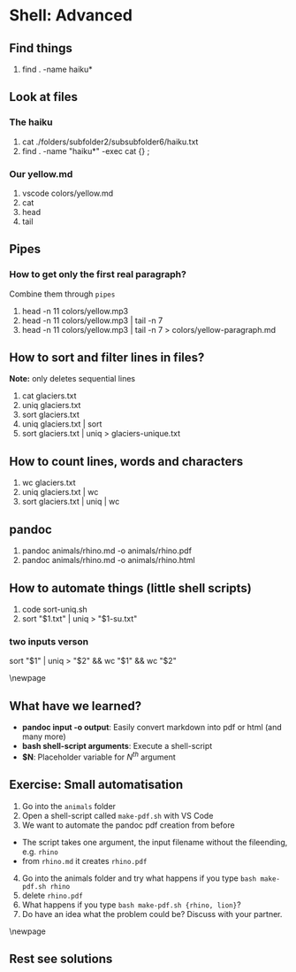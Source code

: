 # Shell: Advanced

## Find things

1. find . -name  haiku*

## Look at files

### The haiku

1. cat ./folders/subfolder2/subsubfolder6/haiku.txt
2. find . -name "haiku*" -exec cat {} \;

### Our yellow.md

1. vscode colors/yellow.md
2. cat
3. head
4. tail

## Pipes

### How to get only the first real paragraph?

Combine them through `pipes`

1. head -n 11 colors/yellow.mp3
2. head -n 11 colors/yellow.mp3 | tail -n 7
3. head -n 11 colors/yellow.mp3 | tail -n 7 > colors/yellow-paragraph.md

## How to sort and filter lines in files?

**Note:** only deletes sequential lines

1. cat glaciers.txt
2. uniq glaciers.txt
3. sort glaciers.txt
4. uniq glaciers.txt | sort
5. sort glaciers.txt | uniq > glaciers-unique.txt

## How to count lines, words and characters

1. wc glaciers.txt
2. uniq glaciers.txt | wc
3. sort glaciers.txt | uniq | wc

## pandoc

1. pandoc animals/rhino.md -o animals/rhino.pdf
2. pandoc animals/rhino.md -o animals/rhino.html

## How to automate things (little shell scripts)

1. code sort-uniq.sh
2. sort "$1.txt" | uniq > "$1-su.txt"

### two inputs verson

sort "$1" | uniq > "$2"  && wc "$1" && wc "$2"

\newpage

## What have we learned?

* **pandoc input -o output**: Easily convert markdown into pdf or html (and many more)
* **bash shell-script arguments**: Execute a shell-script
* **\$N**: Placeholder variable for $N^{th}$ argument

## Exercise: Small automatisation

1. Go into the `animals` folder
2. Open a shell-script called `make-pdf.sh` with VS Code
3. We want to automate the pandoc pdf creation from before
  * The script takes one argument, the input filename without the fileending, e.g. `rhino`
  * from `rhino.md` it creates `rhino.pdf`
4. Go into the animals folder and try what happens if you type `bash make-pdf.sh rhino`
5. delete `rhino.pdf`
5. What happens if you type `bash make-pdf.sh {rhino, lion}`?
6. Do have an idea what the problem could be? Discuss with your partner.

\newpage

## Rest see solutions
